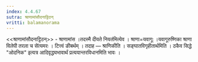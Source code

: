 ```yaml
---
index: 4.4.67
sutra: श्राणामांसौदनाट्टिठन्
vritti: balamanorama
---
```


<<श्राणामांसौदनाट्टिठन्>> - श्राणामांस ।तदस्मै दीयते नियत॑मित्येव । श्राणा=यवागूः ।यवागूरुष्णिका श्राणा विलेपी तरला च से॑त्यमरः । टित्त्वं ङीबर्थम् । तदाह — श्राणिकीति । सङ्घातविगृहीतार्थमिति । ठकैव सिद्धे "ओदनिक" इत्यत्र आदिवृद्ध्यभावार्थं प्रत्ययान्तरविधानमिति भावः । 